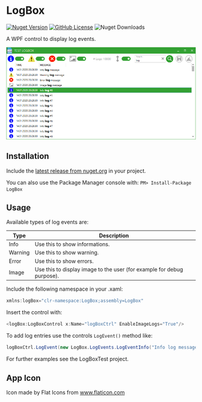 # LogBox

[![Nuget Version](https://img.shields.io/nuget/v/LogBox_net8)](https://www.nuget.org/packages/LogBox_net8)
[![GitHub License](https://img.shields.io/github/license/DarkRider278/LogBox)](LICENSE.md)
![Nuget Downloads](https://www.nuget.org/packages/LogBox_net8)

A WPF control to display log events.

![LogBox screenshot](LogBoxTest/Screenshots/Screenshot_LogBox.png)

## Installation
Include the [latest release from nuget.org](https://www.nuget.org/packages/LogBox/) in your project.

You can also use the Package Manager console with: `PM> Install-Package LogBox`

## Usage

Available types of log events are:

| Type    | Description                                                            | 
| ------- | ---------------------------------------------------------------------- |
| Info    | Use this to show informations.                                         |
| Warning | Use this to show warning.                                              |
| Error   | Use this to show errors.                                               |
| Image   | Use this to display image to the user (for example for debug purpose). |


Include the following namespace in your .xaml:
```C#
xmlns:logBox="clr-namespace:LogBox;assembly=LogBox"
```

Insert the control with:
```C#
<logBox:LogBoxControl x:Name="logBoxCtrl" EnableImageLogs="True"/>
```

To add log entries use the controls `LogEvent()` method like:
```C#
logBoxCtrl.LogEvent(new LogBox.LogEvents.LogEventInfo("Info log message"));
```

For further examples see the LogBoxTest project.

## App Icon
Icon made by Flat Icons from www.flaticon.com
